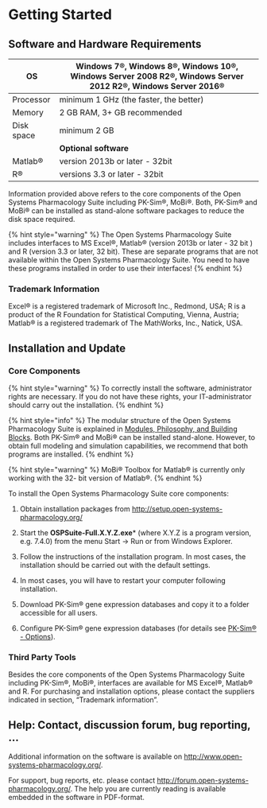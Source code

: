 # Getting Started

## Software and Hardware Requirements

| OS         | Windows 7®, Windows 8®, Windows 10®, Windows Server 2008 R2®, Windows Server 2012 R2®, Windows Server 2016®    |
| ---------- | -------------------------------------- |
| Processor  | minimum 1 GHz (the faster, the better) |
| Memory     | 2 GB RAM, 3+ GB recommended            |
| Disk space | minimum 2 GB                           |
||              **Optional software**                 ||
| Matlab®    | version 2013b or later - 32bit         |
| R®         | versions 3.3 or later - 32bit          |


Information provided above refers to the core components of the Open Systems Pharmacology Suite including PK-Sim®, MoBi®. Both, PK-Sim® and MoBi® can be installed as stand-alone software packages to reduce the disk space required.

{% hint style="warning" %}
The Open Systems Pharmacology Suite includes interfaces to MS Excel®, Matlab® (version 2013b or later - 32 bit ) and R (version 3.3 or later, 32 bit). These are separate programs that are not available within the Open Systems Pharmacology Suite. You need to have these programs installed in order to use their interfaces!
{% endhint %}

### Trademark Information

Excel® is a registered trademark of Microsoft Inc., Redmond, USA; R is a product of the R Foundation for Statistical Computing, Vienna, Austria; Matlab® is a registered trademark of The MathWorks, Inc., Natick, USA.

## Installation and Update

### Core Components

{% hint style="warning" %}
To correctly install the software, administrator rights are necessary. If you do not have these rights, your IT-administrator should carry out the installation.
{% endhint %}

{% hint style="info" %}
The modular structure of the Open Systems Pharmacology Suite is explained in [Modules, Philosophy, and Building Blocks](modules-philsophy-building-blocks.md). Both PK-Sim® and MoBi® can be installed stand-alone. However, to obtain full modeling and simulation capabilities, we recommend that both programs are installed.
{% endhint %}

{% hint style="warning" %}
MoBi® Toolbox for Matlab® is currently only working with the 32- bit version of Matlab®.
{% endhint %}

To install the Open Systems Pharmacology Suite core components:

1.  Obtain installation packages from http://setup.open-systems-pharmacology.org/

2.  Start the **OSPSuite-Full.X.Y.Z.exe*** (where X.Y.Z is a program version, e.g. 7.4.0) from the menu Start -> Run or from Windows Explorer.

3.  Follow the instructions of the installation program. In most cases, the installation should be carried out with the default settings.

4.  In most cases, you will have to restart your computer following installation.

5.  Download PK-Sim® gene expression databases and copy it to a folder accessible for all users.

6.  Configure PK-Sim® gene expression databases (for details see [PK-Sim® - Options](../part-3/pk-sim-options.md)).

### Third Party Tools

Besides the core components of the Open Systems Pharmacology Suite including PK-Sim®, MoBi®, interfaces are available for MS Excel®, Matlab® and R. For purchasing and installation options, please contact the suppliers indicated in section, “Trademark information”.

## Help: Contact, discussion forum, bug reporting, ...

Additional information on the software is available on http://www.open-systems-pharmacology.org/.

For support, bug reports, etc. please contact http://forum.open-systems-pharmacology.org/. The help you are currently reading is available embedded in the software in PDF-format.
